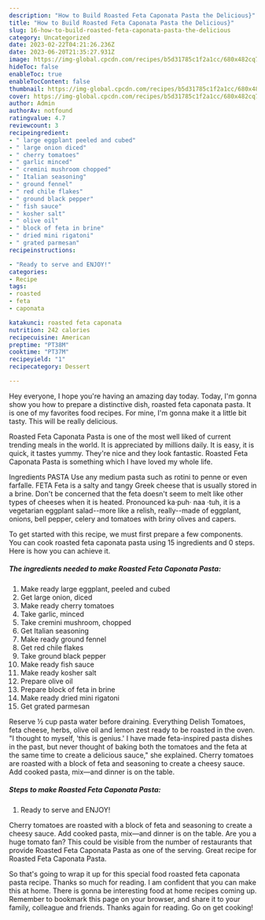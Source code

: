 ```yaml
---
description: "How to Build Roasted Feta Caponata Pasta the Delicious}"
title: "How to Build Roasted Feta Caponata Pasta the Delicious}"
slug: 16-how-to-build-roasted-feta-caponata-pasta-the-delicious
category: Uncategorized
date: 2023-02-22T04:21:26.236Z
date: 2023-06-20T21:35:27.931Z
image: https://img-global.cpcdn.com/recipes/b5d31785c1f2a1cc/680x482cq70/roasted-feta-caponata-pasta-recipe-main-photo.jpg
hideToc: false
enableToc: true
enableTocContent: false
thumbnail: https://img-global.cpcdn.com/recipes/b5d31785c1f2a1cc/680x482cq70/roasted-feta-caponata-pasta-recipe-main-photo.jpg
cover: https://img-global.cpcdn.com/recipes/b5d31785c1f2a1cc/680x482cq70/roasted-feta-caponata-pasta-recipe-main-photo.jpg
author: Admin
authorAv: notfound
ratingvalue: 4.7
reviewcount: 3
recipeingredient:
- " large eggplant peeled and cubed"
- " large onion diced"
- " cherry tomatoes"
- " garlic minced"
- " cremini mushroom chopped"
- " Italian seasoning"
- " ground fennel"
- " red chile flakes"
- " ground black pepper"
- " fish sauce"
- " kosher salt"
- " olive oil"
- " block of feta in brine"
- " dried mini rigatoni"
- " grated parmesan"
recipeinstructions:

- "Ready to serve and ENJOY!"
categories:
- Recipe
tags:
- roasted
- feta
- caponata

katakunci: roasted feta caponata 
nutrition: 242 calories
recipecuisine: American
preptime: "PT38M"
cooktime: "PT37M"
recipeyield: "1"
recipecategory: Dessert

---
```



Hey everyone, I hope you're having an amazing day today. Today, I'm gonna show you how to prepare a distinctive dish, roasted feta caponata pasta. It is one of my favorites food recipes. For mine, I'm gonna make it a little bit tasty. This will be really delicious.

Roasted Feta Caponata Pasta is one of the most well liked of current trending meals in the world. It is appreciated by millions daily. It is easy, it is quick, it tastes yummy. They're nice and they look fantastic. Roasted Feta Caponata Pasta is something which I have loved my whole life.

Ingredients PASTA Use any medium pasta such as rotini to penne or even farfalle. FETA Feta is a salty and tangy Greek cheese that is usually stored in a brine. Don&#39;t be concerned that the feta doesn&#39;t seem to melt like other types of cheeses when it is heated. Pronounced ka·puh· naa ·tuh, it is a vegetarian eggplant salad--more like a relish, really--made of eggplant, onions, bell pepper, celery and tomatoes with briny olives and capers.


To get started with this recipe, we must first prepare a few components. You can cook roasted feta caponata pasta using 15 ingredients and 0 steps. Here is how you can achieve it.

<!--inarticleads1-->

##### The ingredients needed to make Roasted Feta Caponata Pasta:

1. Make ready  large eggplant, peeled and cubed
1. Get  large onion, diced
1. Make ready  cherry tomatoes
1. Take  garlic, minced
1. Take  cremini mushroom, chopped
1. Get  Italian seasoning
1. Make ready  ground fennel
1. Get  red chile flakes
1. Take  ground black pepper
1. Make ready  fish sauce
1. Make ready  kosher salt
1. Prepare  olive oil
1. Prepare  block of feta in brine
1. Make ready  dried mini rigatoni
1. Get  grated parmesan


Reserve ½ cup pasta water before draining. Everything Delish Tomatoes, feta cheese, herbs, olive oil and lemon zest ready to be roasted in the oven. &#34;I thought to myself, &#39;this is genius.&#39; I have made feta-inspired pasta dishes in the past, but never thought of baking both the tomatoes and the feta at the same time to create a delicious sauce,&#34; she explained. Cherry tomatoes are roasted with a block of feta and seasoning to create a cheesy sauce. Add cooked pasta, mix—and dinner is on the table. 

<!--inarticleads2-->

##### Steps to make Roasted Feta Caponata Pasta:


1. Ready to serve and ENJOY!

Cherry tomatoes are roasted with a block of feta and seasoning to create a cheesy sauce. Add cooked pasta, mix—and dinner is on the table. Are you a huge tomato fan? This could be visible from the number of restaurants that provide Roasted Feta Caponata Pasta as one of the serving. Great recipe for Roasted Feta Caponata Pasta. 

So that's going to wrap it up for this special food roasted feta caponata pasta recipe. Thanks so much for reading. I am confident that you can make this at home. There is gonna be interesting food at home recipes coming up. Remember to bookmark this page on your browser, and share it to your family, colleague and friends. Thanks again for reading. Go on get cooking!
